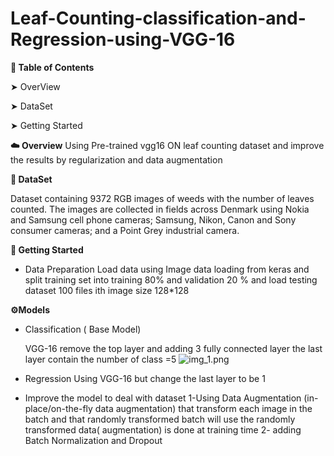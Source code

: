 # Leaf-Counting-classification-and-Regression-using-VGG-16
**📖 Table of Contents**

 ➤ OverView

 ➤ DataSet

 ➤ Getting Started

  
**☁️ Overview** 
Using Pre-trained vgg16 ON leaf counting dataset and improve the results by regularization and data augmentation 

**🔸 DataSet**

Dataset containing  9372 RGB images of weeds with the number of leaves counted.
The images are collected in fields across Denmark using Nokia and Samsung
cell phone cameras; Samsung, Nikon, Canon and Sony consumer cameras; and a Point Grey
industrial camera.

**📖 Getting Started**
  - Data Preparation 
    Load data using Image data loading from  keras and split training set into training 80% and validation 20 %  and load testing dataset 100 files
    ith image size 128*128
    
**⚙️Models**
  - Classification ( Base Model)

    VGG-16 remove the top layer and adding 3 fully connected layer the last  layer contain the number of class =5
   ![img_1.png](img_1.png)
    
   - Regression
    Using VGG-16 but change the last layer to be 1 
  
   - Improve the model to deal with dataset 
     1-Using Data Augmentation  (in-place/on-the-fly data augmentation) that transform each image in the batch  and that  randomly transformed batch  will use the  randomly  transformed data( augmentation) is done at training time
     2- adding Batch Normalization and Dropout 
